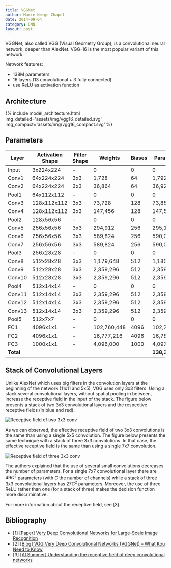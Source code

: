 ```yaml
---
title: VGGNet
author: Marie-Neige Chapel
date: 2014-09-04
category: CNN
layout: post
---
```


VGGNet, also called VGG (Visual Geometry Group), is a convolutional neural network, deeper than AlexNet. VGG-16 is the most popular variant of this network.

Network features:

- 138M parameters
- 16 layers (13 convolutional + 3 fully connected)
- use ReLU as activation function

## Architecture

{% include model_architecture.html img_detailed='assets/img/vgg16_detailed.svg' img_compact='assets/img/vgg16_compact.svg' %}

## Parameters

| Layer  | Activation Shape  | Filter Shape | Weights     | Biases | Parameters  |
| ------ | ----------------- | ------------ | ----------- | ------ | ----------- |
| Input  | 3x224x224         | -            | 0           | 0      | 0           |
| Conv1  | 64x224x224        | 3x3          | 1,728       | 64     | 1,792       |
| Conv2  | 64x224x224        | 3x3          | 36,864      | 64     | 36,928      |
| Pool1  | 64x112x112        | -            | 0           | 0      | 0           |
| Conv3  | 128x112x112       | 3x3          | 73,728      | 128    | 73,856      |
| Conv4  | 128x112x112       | 3x3          | 147,456     | 128    | 147,584     |
| Pool2  | 128x56x56         | -            | 0           | 0      | 0           |
| Conv5  | 256x56x56         | 3x3          | 294,912     | 256    | 295,168     |
| Conv6  | 256x56x56         | 3x3          | 589,824     | 256    | 590,080     |
| Conv7  | 256x56x56         | 3x3          | 589,824     | 256    | 590,080     |
| Pool3  | 256x28x28         | -            | 0           | 0      | 0           |
| Conv8  | 512x28x28         | 3x3          | 1,179,648   | 512    | 1,180,160   |
| Conv9  | 512x28x28         | 3x3          | 2,359,296   | 512    | 2,359,808   |
| Conv10 | 512x28x28         | 3x3          | 2,359,296   | 512    | 2,359,808   |
| Pool4  | 512x14x14         | -            | 0           | 0      | 0           |
| Conv11 | 512x14x14         | 3x3          | 2,359,296   | 512    | 2,359,808   |
| Conv12 | 512x14x14         | 3x3          | 2,359,296   | 512    | 2,359,808   |
| Conv13 | 512x14x14         | 3x3          | 2,359,296   | 512    | 2,359,808   |
| Pool5  | 512x7x7           | -            | 0           | 0      | 0           |
| FC1    | 4096x1x1          | -            | 102,760,448 | 4096   | 102,764,544 |
| FC2    | 4096x1x1          | -            | 16,777,216  | 4096   | 16,781,312  |
| FC3    | 1000x1x1          | -            | 4,096,000   | 1000   | 4,097,000   |
| **Total** |                |              |             |        | **138,357,544** |

## Stack of Convolutional Layers

Unlike AlexNet which uses big filters in the convolution layers at the beginning of the network (11x11 and 5x5), VGG uses only 3x3 filters. Using a stack several convolutional layers, without spatial pooling in between, increase the receptive field in the input of the stack. The figure below presents a stack of two 3x3 convolutional layers and the respective receptive fields (in blue and red).

![Receptive field of two 3x3 conv]({{site.baseurl}}/assets/img/vgg_receptive_field_2_conv.svg)

As we can observed, the effective receptive field of two 3x3 convolutions is the same than using a single 5x5 convolution. The figure below presents the same technique with a stack of three 3x3 convolutions. In that case, the effective receptive field is the same than using a single 7x7 convolution.

![Receptive field of three 3x3 conv]({{site.baseurl}}/assets/img/vgg_receptive_field_3_conv.svg)

The authors explained that the use of several small convolutions decreases the number of parameters. For a single 7x7 convolutional layer there are $49C^2$ parameters (with $C$ the number of channels) while a stack of three 3x3 convolutional layers has $27C^2$ parameters. Moreover, the use of three ReLU rather than one (for a stack of three) makes the decision function more discriminative.

For more information about the receptive field, see [3].

## Bibliography

- [1] [[Paper] Very Deep Convolutional Networks for Large-Scale Image Recognition](https://arxiv.org/pdf/1409.1556v6)
- [2] [[Blog] VGG Very Deep Convolutional Networks (VGGNet) – What Kou Need to Know](https://viso.ai/deep-learning/vgg-very-deep-convolutional-networks/)
- [3] [[AI Summer] Understanding the receptive field of deep convolutional networks](https://theaisummer.com/receptive-field/)
